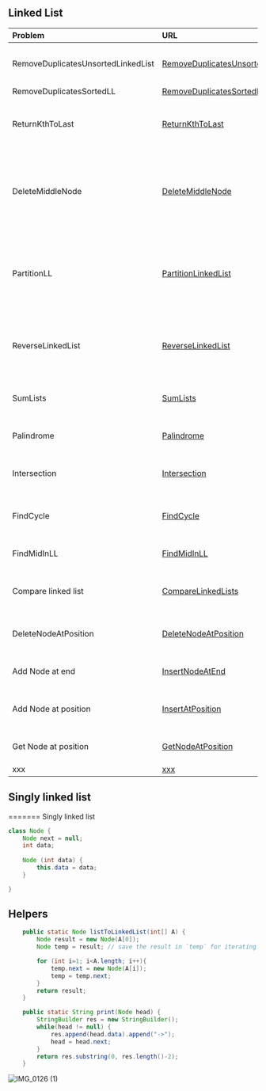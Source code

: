 ## Linked List

| Problem  | URL| Description|
| :------------ |:---------------| :-----|
| RemoveDuplicatesUnsortedLinkedList | [RemoveDuplicatesUnsortedLinkedList](../src/main/java/linkedLists/RemoveDuplicatesUnsortedLinkedList.java) | Given linked list remove duplicates |
| RemoveDuplicatesSortedLL | [RemoveDuplicatesSortedLL](../src/main/java/linkedLists/RemoveDuplicatesSortedLL.java) | Desc |
| ReturnKthToLast | [ReturnKthToLast](../src/main/java/linkedLists/ReturnKthToLast.java) | Algo to find ktch to last element of singly linked list |
| DeleteMiddleNode | [DeleteMiddleNode](../src/main/java/linkedLists/DeleteMiddleNode.java) | Delete middle node of given LL and given middle node, delete it |
| PartitionLL | [PartitionLinkedList](../src/main/java/linkedLists/PartitionLinkedList.java) | Use Two new initialized linked lists to partition given one around a number   |
| ReverseLinkedList | [ReverseLinkedList](../src/main/java/linkedLists/ReverseLinkedList.java) | Iterative and Recursive approach to reverse a LL|
| SumLists | [SumLists](../src/main/java/linkedLists/SumLists.java) | Forward and reverse sum of linked lists|
| Palindrome | [Palindrome](../src/main/java/linkedLists/Palindrome.java) | Check if a given list is palindrome|
| Intersection | [Intersection](../src/main/java/linkedLists/Intersection.java) | Given two LLs find the intersection point  |
| FindCycle | [FindCycle](../src/main/java/linkedLists/FindCycle.java) | Find cycle if it's present in LL |
| FindMidInLL | [FindMidInLL](../src/main/java/linkedLists/FindMidInLL.java) | Two pointer technique to find mid |
| Compare linked list | [CompareLinkedLists](../src/main/java/linkedLists/CompareLinkedLists.java) | Return true if 2 LL are equal values |
| DeleteNodeAtPosition | [DeleteNodeAtPosition](../src/main/java/linkedLists/DeleteNodeAtPosition.java) | Delete node at given position |
| Add Node at end | [InsertNodeAtEnd](../src/main/java/linkedLists/InsertNodeAtEnd.java) | Add Node at end of linked List |
| Add Node at position | [InsertAtPosition](../src/main/java/linkedLists/InsertAtPosition.java) | Add Node at end at given position |
| Get Node at position | [GetNodeAtPosition](../src/main/java/linkedLists/GetNodeAtPosition.java) | Get Node at given position |
| xxx | [xxx](../src/main/java/linkedLists/xxx.java) | Desc |

## Singly linked list
=======
Singly linked list
```java
class Node {
    Node next = null;
    int data;
    
    Node (int data) {
        this.data = data;
    }   

}
```

## Helpers
```java
    public static Node listToLinkedList(int[] A) {
		Node result = new Node(A[0]);
		Node temp = result; // save the result in `temp` for iterating and having a reference to result

		for (int i=1; i<A.length; i++){
			temp.next = new Node(A[i]);
			temp = temp.next;
		}
		return result;
	}

	public static String print(Node head) {
		StringBuilder res = new StringBuilder();
		while(head != null) {
			res.append(head.data).append("->");
			head = head.next;
		}
		return res.substring(0, res.length()-2);
	}
```

![IMG_0126 (1)](https://user-images.githubusercontent.com/19309898/142739696-9325deb4-25d9-4e4f-9108-0cb23c51b338.png)